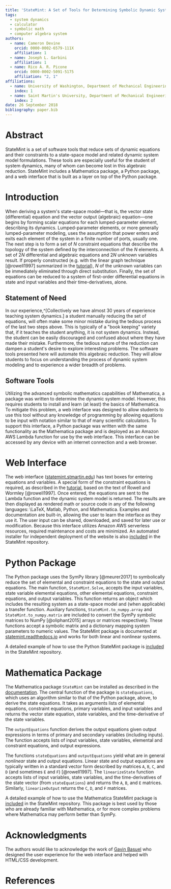```yaml
---
title: 'StateMint: A Set of Tools for Determining Symbolic Dynamic System Models Using Linear Graph Methods'
tags:
  - system dynamics
  - calculator
  - symbolic math
  - computer algebra system
authors:
  - name: Cameron Devine
    orcid: 0000-0002-6579-111X
    affiliation: 1
  - name: Joseph L. Garbini
    affiliation: 1
  - name: Rico A. R. Picone
    orcid: 0000-0002-5091-5175
    affiliation: "2, 1"
affiliations:
  - name: University of Washington, Department of Mechanical Engineering
    index: 1
  - name: Saint Martin's University, Department of Mechanical Engineering
    index: 2
date: 26 September 2018
bibliography: paper.bib
---
```


# Abstract

StateMint is a set of software tools that reduce sets of dynamic equations and their constraints to a state-space model and related dynamic system model formulations.
These tools are especially useful for the student of system dynamics, many of whom can become lost in this algebraic reduction.
StateMint includes a Mathematica package, a Python package, and a web interface that is built as a layer on top of the Python package.

# Introduction

When deriving a system's state-space model&mdash;that is, the vector state (differential) equation and the vector output (algebraic) equation&mdash;one begins by forming scalar equations for each lumped-parameter element, describing its dynamics.
Lumped-parameter elements, or more generally lumped-parameter modeling, uses the assumption that power enters and exits each element of the system in a finite number of ports, usually one.
The next step is to form a set of $N$ constraint equations that describe the topology of the system defined by the interconnection of the $N$ elements.
A set of $2N$ differential and algebraic equations and $2N$ unknown variables result.
If properly constructed (e.g. with the linear graph technique [@rowell1997] summarized in the [tutorial](https://github.com/CameronDevine/StateMint/blob/master/tutorial.md)), $N$ of the unknown variables can be immediately eliminated through direct substitution.
Finally, the set of equations can be reduced to a system of first-order differential equations in state and input variables and their time-derivatives, alone.

## Statement of Need

In our experience,^[Collectively we have almost 30 years of experience teaching system dynamics.] a student manually reducing the set of equations, will often make some minor mistake during the tedious process of the last two steps above.
This is typically of a "book keeping" variety that, if it teaches the student anything, it is not system dynamics.
Instead, the student can be easily discouraged and confused about where they have made their mistake.
Furthermore, the tedious nature of the reduction can dampen a student's desire to explore interesting problems.
The software tools presented here will automate this algebraic reduction.
They will allow students to focus on understanding the process of dynamic system modeling and to experience a wider breadth of problems.

## Software Tools

Utilizing the advanced symbolic mathematics capabilities of Mathematica, a package was written to determine the dynamic system model.
However, this requires students to install and learn (at least) the basics of Mathematica.
To mitigate this problem, a web interface was designed to allow students to use this tool without any knowledge of programming by allowing equations to be input with notation similar to that of many scientific calculators.
To support this interface, a Python package was written with the same functionality as the Mathematica package and is deployed as an Amazon AWS Lambda function for use by the web interface.
This interface can be accessed by any device with an internet connection and a web browser.

# Web Interface

The web interface ([statemint.stmartin.edu](http://statemint.stmartin.edu/)) has text boxes for entering equations and variables.
A special form of the constraint equations is required, as described in the [tutorial](https://github.com/CameronDevine/StateMint/blob/master/tutorial.md), based on the text of Rowell and Wormley [@rowell1997].
Once entered, the equations are sent to the Lambda function and the dynamic system model is returned.
The results are then displayed as rendered math or source code in any of the following languages: \LaTeX, Matlab, Python, and Mathematica.
Examples and documentation are built-in, allowing the user to learn the interface as they use it.
The user input can be shared, downloaded, and saved for later use or modification.
Because this interface utilizes Amazon AWS serverless resources, required maintenance and costs are minimized.
An automated installer for independent deployment of the website is also [included](https://github.com/CameronDevine/StateMint/tree/master/web) in the StateMint repository.

# Python Package

The Python package uses the SymPy library [@meurer2017] to symbolically reduce the set of elemental and constraint equations to the state and output equations.
The main function, `StateMint.Solve`, accepts the input variables, state variable elemental equations, other elemental equations, constraint equations, and output variables.
This function returns an object which includes the resulting system as a state-space model and (when applicable) a transfer function.
Auxiliary functions, `StateMint.to_numpy.array` and `StateMint.to_numpy.matrix` are included to convert the SymPy symbolic matrices to NumPy [@oliphant2015] arrays or matrices respectively.
These functions accept a symbolic matrix and a dictionary mapping system parameters to numeric values.
The StateMint package is documented at [statemint.readthedocs.io](https://statemint.readthedocs.io/en/latest/) and works for both linear and nonlinear systems.

A detailed example of how to use the Python StateMint package is [included](https://github.com/CameronDevine/StateMint/blob/master/python/Example.ipynb) in the StateMint repository.

# Mathematica Package

The Mathematica package `StateMint` can be installed as described in the [documentation](https://github.com/CameronDevine/StateMint/blob/master/mathematica/README.md). The central function of the package is `stateEquations`, which uses an algorithm similar to that of the Python package, above, to derive the state equations. It takes as arguments lists of elemental equations, constraint equations, primary variables, and input variables and returns the vector state equation, state variables, and the time-derivative of the state variables.

The `outputEquations` function derives the output equations given output expressions in terms of primary and secondary variables (including inputs). The function accepts lists of input variables, state variables, elemental and constraint equations, and output expressions.

The functions `stateEquations` and `outputEquations` yield what are in general *nonlinear* state and output equations. Linear state and output equations are typically written in a standard vector form described by matrices `A`, `B`, `C`, and `D` (and sometimes `E` and `F`) [@rowell1997]. The `linearizeState` function accepts lists of input variables, state variables, and the time-derivatives of the state vector (from `stateEquations`) and returns the `A`, `B`, and `E` matrices. Similarly, `linearizeOutput` returns the `C`, `D`, and `F` matrices.

A detailed example of how to use the Mathematica StateMint package is [included](https://github.com/CameronDevine/StateMint/blob/master/mathematica/Example.nb) in the StateMint repository.
This package is best used by those who are already familiar with Mathematica, or for more complex problems where Mathematica may perform better than SymPy.

# Acknowledgments

The authors would like to acknowledge the work of [Gavin Basuel](https://www.gavinbasuel.com/) who designed the user experience for the web interface and helped with HTML/CSS development.

# References
